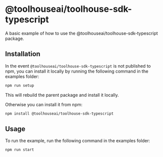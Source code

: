 # @toolhouseai/toolhouse-sdk-typescript

A basic example of how to use the @toolhouseai/toolhouse-sdk-typescript package.

## Installation

In the event `@toolhouseai/toolhouse-sdk-typescript` is not published to npm, you can install it locally by running the following command in the examples folder:

```sh
npm run setup
```

This will rebuild the parent package and install it locally.

Otherwise you can install it from npm:

```sh
npm install @toolhouseai/toolhouse-sdk-typescript
```

## Usage

To run the example, run the following command in the examples folder:

```sh
npm run start
```

<!-- This file was generated by liblab | https://liblab.com/ -->
